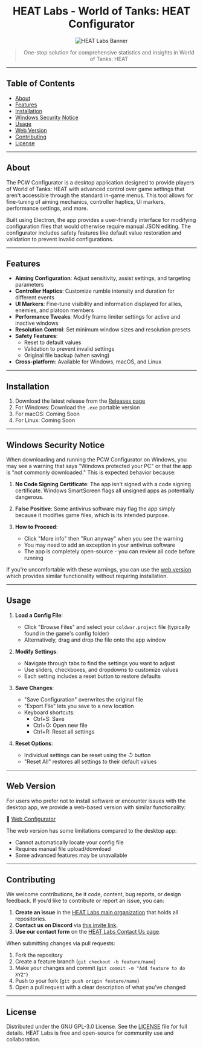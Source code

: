 <div align="center">

# HEAT Labs - World of Tanks: HEAT Configurator

<img src="https://raw.githubusercontent.com/HEATLabs/Website-Images/refs/heads/main/social-share/HEATLabs.png" alt="HEAT Labs Banner"/>

> One-stop solution for comprehensive statistics and insights in World of Tanks: HEAT

</div>

---

## Table of Contents

- [About](#about)  
- [Features](#features)
- [Installation](#installation)
- [Windows Security Notice](#windows-security-notice)
- [Usage](#usage)
- [Web Version](#web-version)
- [Contributing](#contributing)  
- [License](#license)  

---

##  About

The PCW Configurator is a desktop application designed to provide players of World of Tanks: HEAT with advanced control over game settings that aren't accessible through the standard in-game menus. This tool allows for fine-tuning of aiming mechanics, controller haptics, UI markers, performance settings, and more.

Built using Electron, the app provides a user-friendly interface for modifying configuration files that would otherwise require manual JSON editing. The configurator includes safety features like default value restoration and validation to prevent invalid configurations.

---

## Features

- **Aiming Configuration**: Adjust sensitivity, assist settings, and targeting parameters
- **Controller Haptics**: Customize rumble intensity and duration for different events
- **UI Markers**: Fine-tune visibility and information displayed for allies, enemies, and platoon members
- **Performance Tweaks**: Modify frame limiter settings for active and inactive windows
- **Resolution Control**: Set minimum window sizes and resolution presets
- **Safety Features**: 
  - Reset to default values
  - Validation to prevent invalid settings
  - Original file backup (when saving)
- **Cross-platform**: Available for Windows, macOS, and Linux

---

## Installation

1. Download the latest release from the [Releases page](https://github.com/HEATLabs/pcw-configurator/releases)
2. For Windows: Download the `.exe` portable version
3. For macOS: Coming Soon
4. For Linux: Coming Soon

---

## Windows Security Notice

When downloading and running the PCW Configurator on Windows, you may see a warning that says "Windows protected your PC" or that the app is "not commonly downloaded." This is expected behavior because:

1. **No Code Signing Certificate**: The app isn't signed with a code signing certificate. Windows SmartScreen flags all unsigned apps as potentially dangerous.

2. **False Positive**: Some antivirus software may flag the app simply because it modifies game files, which is its intended purpose.

3. **How to Proceed**:
   - Click "More info" then "Run anyway" when you see the warning
   - You may need to add an exception in your antivirus software
   - The app is completely open-source - you can review all code before running

If you're uncomfortable with these warnings, you can use the [web version](https://HEATLabs.github.io/playground/configurator.html) which provides similar functionality without requiring installation.

---

## Usage

1. **Load a Config File**:
   - Click "Browse Files" and select your `coldwar.project` file (typically found in the game's config folder)
   - Alternatively, drag and drop the file onto the app window

2. **Modify Settings**:
   - Navigate through tabs to find the settings you want to adjust
   - Use sliders, checkboxes, and dropdowns to customize values
   - Each setting includes a reset button to restore defaults

3. **Save Changes**:
   - "Save Configuration" overwrites the original file
   - "Export File" lets you save to a new location
   - Keyboard shortcuts:
     - Ctrl+S: Save
     - Ctrl+O: Open new file
     - Ctrl+R: Reset all settings

4. **Reset Options**:
   - Individual settings can be reset using the ↺ button
   - "Reset All" restores all settings to their default values

---

## Web Version

For users who prefer not to install software or encounter issues with the desktop app, we provide a web-based version with similar functionality:

🔗 [Web Configurator](https://HEATLabs.github.io/playground/configurator.html)

The web version has some limitations compared to the desktop app:
- Cannot automatically locate your config file
- Requires manual file upload/download
- Some advanced features may be unavailable

---

## Contributing

We welcome contributions, be it code, content, bug reports, or design feedback.
If you’d like to contribute or report an issue, you can:

1. **Create an issue** in the [HEAT Labs main organization](https://github.com/HEATLabs) that holds all repositories.
2. **Contact us on Discord** via [this invite link](https://thatsinewave.github.io/Discord-Redirect/).
3. **Use our contact form** on the [HEAT Labs Contact Us page](https://HEATLabs.github.io/resources/contact-us.html).

When submitting changes via pull requests:

1. Fork the repository
2. Create a feature branch (`git checkout -b feature/name`)
3. Make your changes and commit (`git commit -m "Add feature to do XYZ"`)
4. Push to your fork (`git push origin feature/name`)
5. Open a pull request with a clear description of what you’ve changed

---

## License

Distributed under the GNU GPL-3.0 License. See the [LICENSE](LICENSE) file for full details. HEAT Labs is free and open-source for community use and collaboration.
